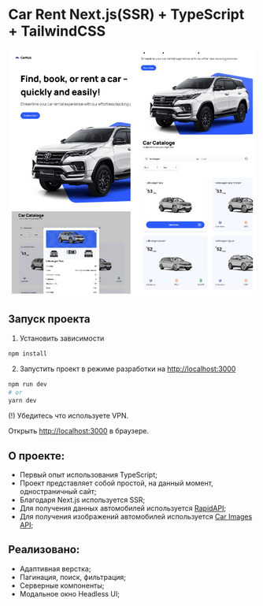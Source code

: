 # Car Rent Next.js(SSR) + TypeScript + TailwindCSS

<img src='./readme_img.jpg'/>

## Запуск проекта
1) Установить зависимости

```bash
npm install
```
2) Запустить проект в режиме разработки на [http://localhost:3000](http://localhost:3000)
```bash
npm run dev
# or
yarn dev
```
(!) Убедитесь что используете VPN.

Открыть [http://localhost:3000](http://localhost:3000) в браузере.

## О проекте:
- Первый опыт использования TypeScript;
- Проект представляет собой простой, на данный момент, одностраничный сайт;
- Благодаря Next.js используется SSR;
- Для получения данных автомобилей используется [RapidAPI](https://rapidapi.com/apininjas/api/cars-by-api-ninjas);
- Для получения изображений автомобилей используется [Car Images API](https://www.imagin.studio/);

## Реализовано: 
- Адаптивная верстка;
- Пагинация, поиск, фильтрация;
- Серверные компоненты;
- Модальное окно Headless UI;

